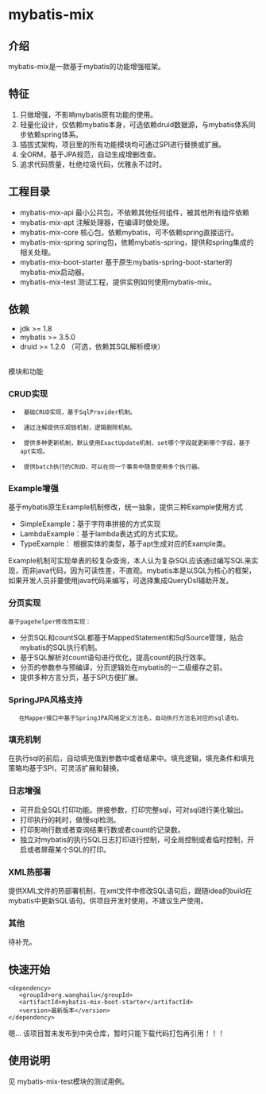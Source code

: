 # mybatis-mix
## 介绍
mybatis-mix是一款基于mybatis的功能增强框架。
## 特征

1. 只做增强，不影响mybatis原有功能的使用。
2. 轻量化设计，仅依赖mybatis本身，可选依赖druid数据源，与mybatis体系同步依赖spring体系。
3. 插拔式架构，项目里的所有功能模块均可通过SPI进行替换或扩展。
4. 全ORM，基于JPA规范，自动生成增删改查。
5. 追求代码质量，杜绝垃圾代码，优雅永不过时。
## 工程目录

- mybatis-mix-api             最小公共包，不依赖其他任何组件，被其他所有组件依赖
- mybatis-mix-apt            注解处理器，在编译时做处理。
- mybatis-mix-core          核心包，依赖mybatis，可不依赖spring直接运行。
- mybatis-mix-spring       spring包，依赖mybatis-spring，提供和spring集成的相关处理。 
- mybatis-mix-boot-starter   基于原生mybatis-spring-boot-starter的mybatis-mix启动器。
- mybatis-mix-test           测试工程，提供实例如何使用mybatis-mix。
## 依赖

- jdk >= 1.8
- mybatis >= 3.5.0
- druid >= 1.2.0   （可选，依赖其SQL解析模块）
## 
模块和功能

### CRUD实现

-      基础CRUD实现，基于SqlProvider机制。
-      通过注解提供乐观锁机制，逻辑删除机制。
-      提供多种更新机制，默认使用ExactUpdate机制，set哪个字段就更新哪个字段，基于apt实现。  
-      提供batch执行的CRUD，可以在同一个事务中随意使用多个执行器。
### Example增强
基于mybatis原生Example机制修改，统一抽象，提供三种Example使用方式

- SimpleExample：基于字符串拼接的方式实现
- LambdaExample：基于lambda表达式的方式实现。
- TypeExample： 根据实体的类型，基于apt生成对应的Example类。

Example机制可实现单表的较复杂查询，本人认为复杂SQL应该通过编写SQL来实现，而非java代码，因为可读性差，不直观。mybatis本是以SQL为核心的框架，如果开发人员非要使用java代码来编写，可选择集成QueryDsl辅助开发。
### 分页实现
    基于pagehelper修改而实现：

- 分页SQL和countSQL都基于MappedStatement和SqlSource管理，贴合mybatis的SQL执行机制。
- 基于SQL解析对count语句进行优化，提高count的执行效率。
- 分页的参数参与预编译，分页逻辑处在mybatis的一二级缓存之前。
- 提供多种方言分页，基于SPI方便扩展。
### SpringJPA风格支持
       在Mapper接口中基于SpringJPA风格定义方法名，自动执行方法名对应的sql语句。
### 填充机制
在执行sql的前后，自动填充值到参数中或者结果中。填充逻辑，填充条件和填充策略均基于SPI，可灵活扩展和替换。
### 日志增强

- 可开启全SQL打印功能。拼接参数，打印完整sql，可对sql进行美化输出。
- 打印执行的耗时，做慢sql检测。
- 打印影响行数或者查询结果行数或者count的记录数。
- 独立对mybatis的执行SQL日志打印进行控制，可全局控制或者临时控制，开启或者屏蔽某个SQL的打印。
### XML热部署
提供XML文件的热部署机制，在xml文件中修改SQL语句后，跟随idea的build在mybatis中更新SQL语句。供项目开发时使用，不建议生产使用。
### 其他
待补充。
## 快速开始
```
<dependency>
   <groupId>org.wanghailu</groupId>
   <artifactId>mybatis-mix-boot-starter</artifactId>
   <version>最新版本</version>
</dependency>
```
嗯...   该项目暂未发布到中央仓库，暂时只能下载代码打包再引用！！！
## 使用说明
见 mybatis-mix-test模块的测试用例。
